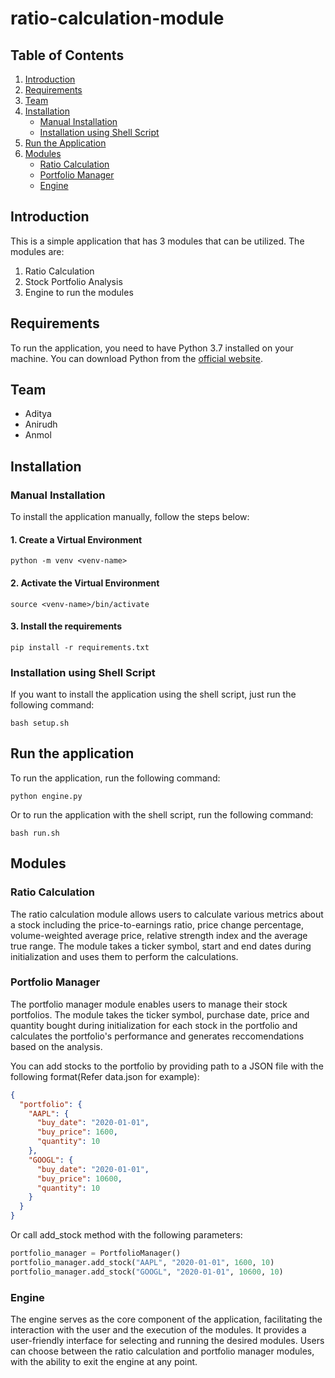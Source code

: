 # ratio-calculation-module

## Table of Contents

1. [Introduction](#introduction)
2. [Requirements](#requirements)
3. [Team](#team)
4. [Installation](#installation)
   - [Manual Installation](#manual-installation)
   - [Installation using Shell Script](#installation-using-shell-script)
5. [Run the Application](#run-the-application)
6. [Modules](#modules)
   - [Ratio Calculation](#ratio-calculation)
   - [Portfolio Manager](#portfolio-manager)
   - [Engine](#engine)

## Introduction

This is a simple application that has 3 modules that can be utilized. The modules are:

1. Ratio Calculation
2. Stock Portfolio Analysis
3. Engine to run the modules

## Requirements

To run the application, you need to have Python 3.7 installed on your machine. You can download Python from the [official website](https://www.python.org/downloads/).

## Team

- Aditya
- Anirudh
- Anmol

## Installation

### Manual Installation

To install the application manually, follow the steps below:

#### 1. Create a Virtual Environment

    python -m venv <venv-name>

#### 2. Activate the Virtual Environment

    source <venv-name>/bin/activate

#### 3. Install the requirements

    pip install -r requirements.txt

### Installation using Shell Script

If you want to install the application using the shell script, just run the following command:

    bash setup.sh

## Run the application

To run the application, run the following command:

    python engine.py

Or to run the application with the shell script, run the following command:

    bash run.sh

## Modules

### Ratio Calculation

The ratio calculation module allows users to calculate various metrics about a stock including the price-to-earnings ratio, price change percentage, volume-weighted average price, relative strength index and the average true range. The module takes a ticker symbol, start and end dates during initialization and uses them to perform the calculations.

### Portfolio Manager

The portfolio manager module enables users to manage their stock portfolios. The module takes the ticker symbol, purchase date, price and quantity bought during initialization for each stock in the portfolio and calculates the portfolio's performance and generates reccomendations based on the analysis.

You can add stocks to the portfolio by providing path to a JSON file with the following format(Refer data.json for example):

```json
{
  "portfolio": {
    "AAPL": {
      "buy_date": "2020-01-01",
      "buy_price": 1600,
      "quantity": 10
    },
    "GOOGL": {
      "buy_date": "2020-01-01",
      "buy_price": 10600,
      "quantity": 10
    }
  }
}
```

Or call add_stock method with the following parameters:

```python
portfolio_manager = PortfolioManager()
portfolio_manager.add_stock("AAPL", "2020-01-01", 1600, 10)
portfolio_manager.add_stock("GOOGL", "2020-01-01", 10600, 10)
```

### Engine

The engine serves as the core component of the application, facilitating the interaction with the user and the execution of the modules. It provides a user-friendly interface for selecting and running the desired modules. Users can choose between the ratio calculation and portfolio manager modules, with the ability to exit the engine at any point.
